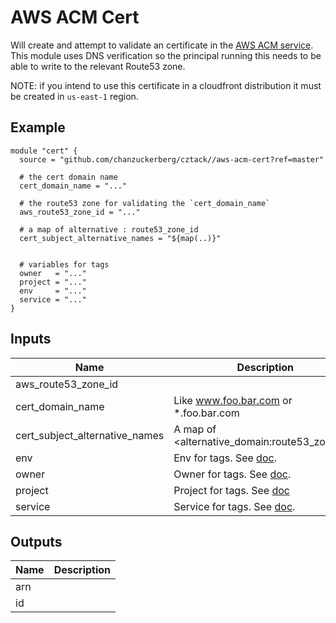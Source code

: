 # AWS ACM Cert

Will create and attempt to validate an certificate in the [AWS ACM service](https://aws.amazon.com/certificate-manager/). This module uses DNS verification so the principal running this needs to be able to write to the relevant Route53 zone.

NOTE: if you intend to use this certificate in a cloudfront distribution it must be created in `us-east-1` region.

## Example

```hcl
module "cert" {
  source = "github.com/chanzuckerberg/cztack//aws-acm-cert?ref=master"

  # the cert domain name
  cert_domain_name = "..."
  
  # the route53 zone for validating the `cert_domain_name`
  aws_route53_zone_id = "..."
  
  # a map of alternative : route53_zone_id 
  cert_subject_alternative_names = "${map(..)}"


  # variables for tags
  owner   = "..."
  project = "..."
  env     = "..."
  service = "..."
}
```

<!-- START -->

## Inputs

| Name | Description | Type | Default | Required |
|------|-------------|:----:|:-----:|:-----:|
| aws_route53_zone_id |  | string | - | yes |
| cert_domain_name | Like www.foo.bar.com or *.foo.bar.com | string | - | yes |
| cert_subject_alternative_names | A map of <alternative_domain:route53_zone_id> | map | `<map>` | no |
| env | Env for tags. See [doc](../README.md#consistent-tagging). | string | - | yes |
| owner | Owner for tags. See [doc](../README.md#consistent-tagging). | string | - | yes |
| project | Project for tags. See [doc](../README.md#consistent-tagging) | string | - | yes |
| service | Service for tags. See [doc](../README.md#consistent-tagging). | string | - | yes |

## Outputs

| Name | Description |
|------|-------------|
| arn |  |
| id |  |

<!-- END -->
